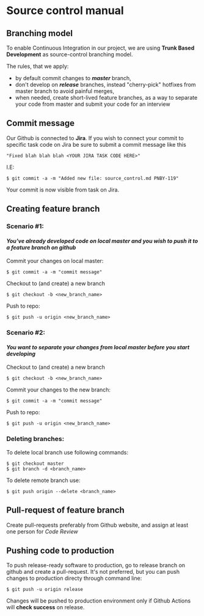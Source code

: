# Source control manual

## Branching model
To enable Continuous Integration in our project, we are using **Trunk Based Development** as source-control branching model. 

The rules, that we apply: 
- by default commit changes to ***master*** branch,
- don't develop on ***release*** branches, instead "cherry-pick" hotfixes from master branch to avoid painful merges,
- when needed, create short-lived feature branches, as a way to separate your code from master and submit your code for an interview

## Commit message
Our Github is connected to **Jira**. If you wish to connect your commit to specific task code on Jira be sure to submit a commit message like this
```console
"Fixed blah blah blah <YOUR JIRA TASK CODE HERE>"
```
I.E:
```console
$ git commit -a -m "Added new file: source_control.md PNBY-119"
```
Your commit is now visible from task on Jira.

## Creating feature branch

### Scenario #1:
#### *You've already developed code on local master and you wish to push it to a feature branch on github*

Commit your changes on local master:
```console
$ git commit -a -m "commit message"
```
Checkout to (and create) a new branch
```console
$ git checkout -b <new_branch_name>
```
Push to repo:
```console
$ git push -u origin <new_branch_name>
```
### Scenario #2:
#### *You want to separate your changes from local master before you start developing*


Checkout to (and create) a new branch
```console
$ git checkout -b <new_branch_name>
```
Commit your changes to the new branch:
```console
$ git commit -a -m "commit message"
```
Push to repo:
```console
$ git push -u origin <new_branch_name>
```

### Deleting branches:
  
To delete local branch use following commands:
```console
$ git checkout master
$ git branch -d <branch_name>
```
To delete remote branch use:
```console
$ git push origin --delete <branch_name>
```

## Pull-request of feature branch

Create pull-requests preferably from Github website, and assign at least one person for *Code Review*

## Pushing code to production
To push release-ready software to production, go to release branch on github and create a pull-request.
It's not preferred, but you can push changes to production directy through command line:
```console
$ git push -u origin release
```
Changes will be pushed to production environment only if Github Actions will **check success** on release.
